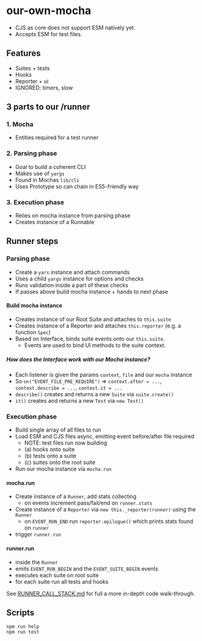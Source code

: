 # our-own-mocha

- CJS as core does not support ESM natively yet.
- Accepts ESM for test files.

## Features

- Suites + tests
- Hooks
- Reporter + ui
- IGNORED: timers, slow

## 3 parts to our /runner

### 1. Mocha

- Entities required for a test runner

### 2. Parsing phase

- Goal to build a coherent CLI
- Makes use of `yargs`
- Found in Mochas `lib/cli`
- Uses Prototype so can chain in ES5-friendly way

### 3. Execution phase

- Relies on mocha instance from parsing phase
- Creates instance of a Runnable

## Runner steps

### Parsing phase

- Create a `yars` instance and attach commands
- Uses a child `yargs` instance for options and checks
- Runs validation inside a part of these checks
- If passes above build mocha instance + hands to next phase

#### Build mocha instance

- Creates instance of our Root Suite and attaches to `this.suite`
- Creates instance of a Reporter and attaches `this.reporter` (e.g. a function `Spec`)
- Based on Interface, binds suite events onto our `this.suite`.
  - Events are used to bind UI methods to the suite context.

##### How does the Interface work with our Mocha instance?

- Each listener is given the params `context`, `file` and our `mocha` instance
- So `on("EVENT_FILE_PRE_REQUIRE")` => `context.after = ...`, `context.describe = ...`, `context.it = ...`
- `describe()` creates and returns a new `Suite` via `suite.create()`
- `it()` creates and returns a new `Test` via `new Test()`

### Execution phase

- Build single array of all files to run
- Load ESM and CJS files async, emitting event before/after file required
  - NOTE: test files run now building
  - (a) hooks onto suite
  - (b) tests onto a suite
  - (c) suites onto the root suite
- Run our mocha instance via `mocha.run`

#### mocha.run

- Create instance of a `Runner`, add stats collecting
  - on events increment pass/fail/end on `runner.stats`
- Create instance of a `Reporter` via `new this._reporter(runner)` using the `Runner`
  - on `EVENT_RUN_END` run `reporter.epilogue()` which prints stats found on `runner`
- trigger `runner.run`

#### runner.run

- inside the `Runner`
- emits `EVENT_RUN_BEGIN` and the `EVENT_SUITE_BEGIN` events
- executes each suite on root suite
- for each suite run all tests and hooks

See [RUNNER_CALL_STACK.md](RUNNER_CALL_STACK.md) for full a more in-depth code walk-through.

## Scripts

    npm run help
    npm run test
